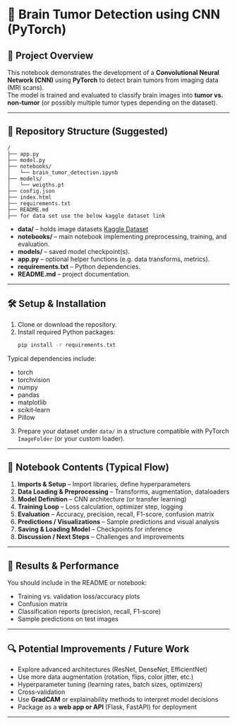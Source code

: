 # 🚀 Brain Tumor Detection using CNN (PyTorch)

## 📌 Project Overview
This notebook demonstrates the development of a **Convolutional Neural Network (CNN)** using **PyTorch** to detect brain tumors from imaging data (MRI scans).  
The model is trained and evaluated to classify brain images into **tumor vs. non‑tumor** (or possibly multiple tumor types depending on the dataset).

---

## 📂 Repository Structure (Suggested)
```
/
├── app.py
├── model.py
├── notebooks/
│   └── brain_tumor_detection.ipynb
├── models/
│   └── weigths.pt
├── config.json
├── index.html
├── requirements.txt
├── README.md
├── for data set use the below kaggle dataset link 
```
- **data/** – holds image datasets [Kaggle Dataset](https://www.kaggle.com/code/subhdrabaipatil/brain-tumor-detection-by-cnn-pytorch/input?select=Brain+Tumor+Data+Set)
- **notebooks/** – main notebook implementing preprocessing, training, and evaluation.  
- **models/** – saved model checkpoint(s).  
- **app.py** – optional helper functions (e.g. data transforms, metrics).  
- **requirements.txt** – Python dependencies.  
- **README.md** – project documentation.  

---

## 🛠️ Setup & Installation

1. Clone or download the repository.  
2. Install required Python packages:
   ```bash
   pip install -r requirements.txt
   ```

Typical dependencies include:
- torch  
- torchvision  
- numpy  
- pandas  
- matplotlib  
- scikit‑learn  
- Pillow  

3. Prepare your dataset under `data/` in a structure compatible with PyTorch `ImageFolder` (or your custom loader).  

---

## 📌 Notebook Contents (Typical Flow)

1. **Imports & Setup** – Import libraries, define hyperparameters  
2. **Data Loading & Preprocessing** – Transforms, augmentation, dataloaders  
3. **Model Definition** – CNN architecture (or transfer learning)  
4. **Training Loop** – Loss calculation, optimizer step, logging  
5. **Evaluation** – Accuracy, precision, recall, F1-score, confusion matrix  
6. **Predictions / Visualizations** – Sample predictions and visual analysis  
7. **Saving & Loading Model** – Checkpoints for inference  
8. **Discussion / Next Steps** – Challenges and improvements  

---

## 🧮 Results & Performance

You should include in the README or notebook:
- Training vs. validation loss/accuracy plots  
- Confusion matrix  
- Classification reports (precision, recall, F1-score)  
- Sample predictions on test images  

---

## 🔍 Potential Improvements / Future Work

- Explore advanced architectures (ResNet, DenseNet, EfficientNet)  
- Use more data augmentation (rotation, flips, color jitter, etc.)  
- Hyperparameter tuning (learning rates, batch sizes, optimizers)  
- Cross‑validation  
- Use **GradCAM** or explainability methods to interpret model decisions  
- Package as a **web app or API** (Flask, FastAPI) for deployment  

---
